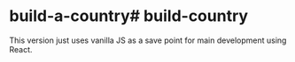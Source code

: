 # build-a-country# build-country
This version just uses vanilla JS as a save point for main development using React.
